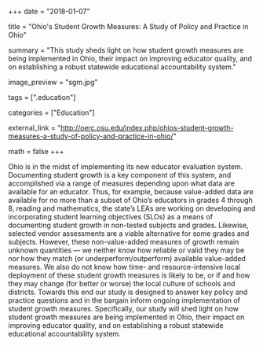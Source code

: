 +++
date = "2018-01-07"

title = "Ohio's Student Growth Measures: A Study of Policy and Practice in Ohio"

summary = "This study sheds light on how student growth measures are being implemented in Ohio, their impact on improving educator quality, and on establishing a robust statewide educational accountability system."

image_preview = "sgm.jpg"

tags = [".education"]

categories = ["Education"]

external_link = "http://oerc.osu.edu/index.php/ohios-student-growth-measures-a-study-of-policy-and-practice-in-ohio/"

math = false
+++

Ohio is in the midst of implementing its new educator evaluation system. Documenting student growth is a key component of this system, and accomplished via a range of measures depending upon what data are available for an educator. Thus, for example, because value-added data are available for no more than a subset of Ohio’s educators in grades 4 through 8, reading and mathematics, the state’s LEAs are working on developing and incorporating student learning objectives (SLOs) as a means of documenting student growth in non-tested subjects and grades. Likewise, selected vendor assessments are a viable alternative for some grades and subjects. However, these non-value-added measures of growth remain unknown quantities — we neither know how reliable or valid they may be nor how they match (or underperform/outperform) available value-added measures. We also do not know how time- and resource-intensive local deployment of these student growth measures is likely to be, or if and how they may change (for better or worse) the local culture of schools and districts. Towards this end our study is designed to answer key policy and practice questions and in the bargain inform ongoing implementation of student growth measures. Specifically, our study will shed light on how student growth measures are being implemented in Ohio, their impact on improving educator quality, and on establishing a robust statewide educational accountability system.
